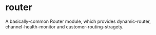 # router
A basically-common Router module, which provides dynamic-router, channel-health-monitor and customer-routing-stragety.
